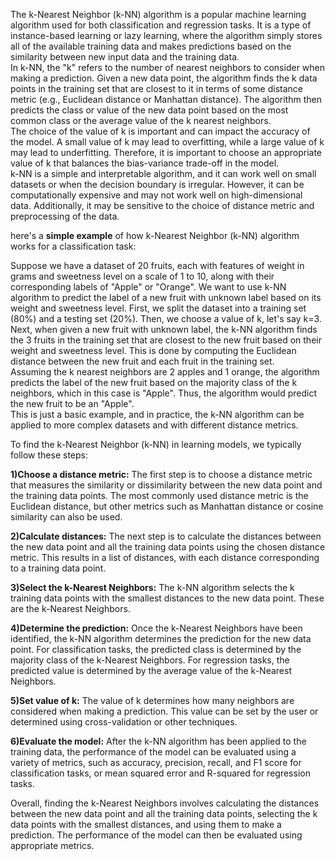 The k-Nearest Neighbor (k-NN) algorithm is a popular machine learning algorithm used for both classification and regression tasks. It is a type of instance-based 
learning or lazy learning, where the algorithm simply stores all of the available training data and makes predictions based on the similarity between new input data 
and the training data.  
In k-NN, the "k" refers to the number of nearest neighbors to consider when making a prediction. Given a new data point, the algorithm finds the k data points in the 
training set that are closest to it in terms of some distance metric (e.g., Euclidean distance or Manhattan distance). The algorithm then predicts the class or value 
of the new data point based on the most common class or the average value of the k nearest neighbors.  
The choice of the value of k is important and can impact the accuracy of the model. A small value of k may lead to overfitting, while a large value of k may lead to 
underfitting. Therefore, it is important to choose an appropriate value of k that balances the bias-variance trade-off in the model.  
k-NN is a simple and interpretable algorithm, and it can work well on small datasets or when the decision boundary is irregular. However, it can be computationally 
expensive and may not work well on high-dimensional data. Additionally, it may be sensitive to the choice of distance metric and preprocessing of the data.  

here's a **simple example** of how k-Nearest Neighbor (k-NN) algorithm works for a classification task:  

Suppose we have a dataset of 20 fruits, each with features of weight in grams and sweetness level on a scale of 1 to 10, along with their corresponding labels of 
"Apple" or "Orange". We want to use k-NN algorithm to predict the label of a new fruit with unknown label based on its weight and sweetness level.
First, we split the dataset into a training set (80%) and a testing set (20%). Then, we choose a value of k, let's say k=3.  
Next, when given a new fruit with unknown label, the k-NN algorithm finds the 3 fruits in the training set that are closest to the new fruit based on their weight and 
sweetness level. This is done by computing the Euclidean distance between the new fruit and each fruit in the training set.  
Assuming the k nearest neighbors are 2 apples and 1 orange, the algorithm predicts the label of the new fruit based on the majority class of the k neighbors, which in 
this case is "Apple". Thus, the algorithm would predict the new fruit to be an "Apple".  
This is just a basic example, and in practice, the k-NN algorithm can be applied to more complex datasets and with different distance metrics.  

To find the k-Nearest Neighbor (k-NN) in learning models, we typically follow these steps:  

**1)Choose a distance metric:** The first step is to choose a distance metric that measures the similarity or dissimilarity between the new data point and the training data points. The most commonly used distance metric is the Euclidean distance, but other metrics such as Manhattan distance or cosine similarity can also be used.

**2)Calculate distances:** The next step is to calculate the distances between the new data point and all the training data points using the chosen distance metric. This results in a list of distances, with each distance corresponding to a training data point.

**3)Select the k-Nearest Neighbors:** The k-NN algorithm selects the k training data points with the smallest distances to the new data point. These are the k-Nearest Neighbors.

**4)Determine the prediction:** Once the k-Nearest Neighbors have been identified, the k-NN algorithm determines the prediction for the new data point. For classification tasks, the predicted class is determined by the majority class of the k-Nearest Neighbors. For regression tasks, the predicted value is determined by the average value of the k-Nearest Neighbors.

**5)Set value of k:** The value of k determines how many neighbors are considered when making a prediction. This value can be set by the user or determined using cross-validation or other techniques.

**6)Evaluate the model:** After the k-NN algorithm has been applied to the training data, the performance of the model can be evaluated using a variety of metrics, such as accuracy, precision, recall, and F1 score for classification tasks, or mean squared error and R-squared for regression tasks.

Overall, finding the k-Nearest Neighbors involves calculating the distances between the new data point and all the training data points, selecting the k data points with the smallest distances, and using them to make a prediction. The performance of the model can then be evaluated using appropriate metrics.

